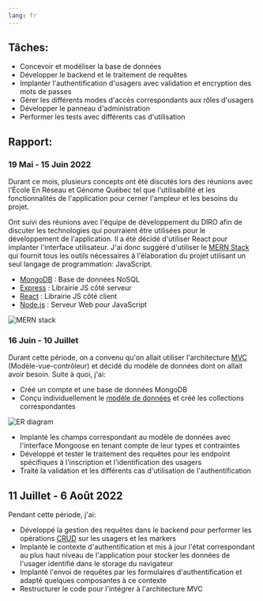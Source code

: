 ```yaml
---
lang: fr
---
```


## Tâches:

- Concevoir et modéliser la base de données
- Développer le backend et le traitement de requêtes
- Implanter l'authentification d'usagers avec validation et encryption des mots de passes
- Gérer les différents modes d'accès correspondants aux rôles d'usagers
- Développer le panneau d'administration
- Performer les tests avec différents cas d'utilisation

## Rapport:

### 19 Mai - 15 Juin 2022

Durant ce mois, plusieurs concepts ont été discutés lors des réunions avec l'École En Réseau et Génome Québec tel que l'utilisabilité et les fonctionnalités de l'application pour cerner l'ampleur et les besoins du projet.

Ont suivi des réunions avec l'équipe de développement du DIRO afin de discuter les technologies qui pourraient être utilisées pour le développement de l'application. Il a été décidé d'utiliser React pour implanter l'interface utilisateur. J'ai donc suggéré d'utiliser le [MERN Stack](https://www.mongodb.com/mern-stack) qui fournit tous les outils nécessaires à l'élaboration du projet utilisant un seul langage de programmation: JavaScript.

- [MongoDB](https://www.mongodb.com/) : Base de données NoSQL
- [Express](https://expressjs.com/) : Librairie JS côté serveur
- [React](https://reactjs.org/) : Librairie JS côté client
- [Node.js](https://nodejs.org/) : Serveur Web pour JavaScript

![MERN stack](https://webimages.mongodb.com/_com_assets/cms/mern-stack-b9q1kbudz0.png?auto=format%2Ccompress)

### 16 Juin - 10 Juillet

Durant cette période, on a convenu qu'on allait utiliser l'architecture [MVC](https://fr.wikipedia.org/wiki/Mod%C3%A8le-vue-contr%C3%B4leur) (Modèle-vue-contrôleur) et décidé du modèle de données dont on allait avoir besoin. Suite à quoi, j'ai:

- Créé un compte et une base de données MongoDB
- Conçu individuellement le [modèle de données](/projet-IFT3150/extra/diagramme.html) et créé les collections correspondantes

![ER diagram](/projet-IFT3150/extra/diagramme.png)

- Implanté les champs correspondant au modèle de données avec l'interface Mongoose en tenant compte de leur types et contraintes
- Développé et tester le traitement des requêtes pour les endpoint spécifiques à l'inscription et l'identification des usagers
- Traité la validation et les différents cas d'utilisation de l'authentification

## 11 Juillet - 6 Août 2022

Pendant cette période, j'ai:

- Développé la gestion des requêtes dans le backend pour performer les opérations [CRUD](https://fr.wikipedia.org/wiki/CRUD) sur les usagers et les markers
- Implanté le contexte d'authentification et mis à jour l'état correspondant au plus haut niveau de l'application pour stocker les données de l'usager identifié dans le storage du navigateur
- Implanté l'envoi de requêtes par les formulaires d'authentification et adapté quelques composantes à ce contexte
- Restructurer le code pour l'intégrer à l'architecture MVC
